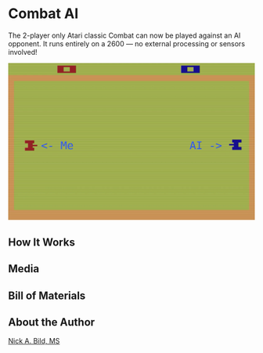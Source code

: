 # Combat AI

The 2-player only Atari classic Combat can now be played against an AI opponent. It runs entirely on a 2600 — no external processing or sensors involved!

![](https://github.com/nickbild/combat/raw/main/media/combat_ai.png)

## How It Works

## Media

## Bill of Materials

## About the Author

[Nick A. Bild, MS](https://nickbild79.firebaseapp.com/#!/)

